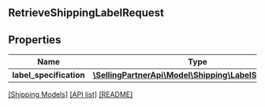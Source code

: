 ## RetrieveShippingLabelRequest

## Properties

Name | Type | Description | Notes
------------ | ------------- | ------------- | -------------
**label_specification** | [**\SellingPartnerApi\Model\Shipping\LabelSpecification**](LabelSpecification.md) |  |

[[Shipping Models]](../) [[API list]](../../Api) [[README]](../../../README.md)
